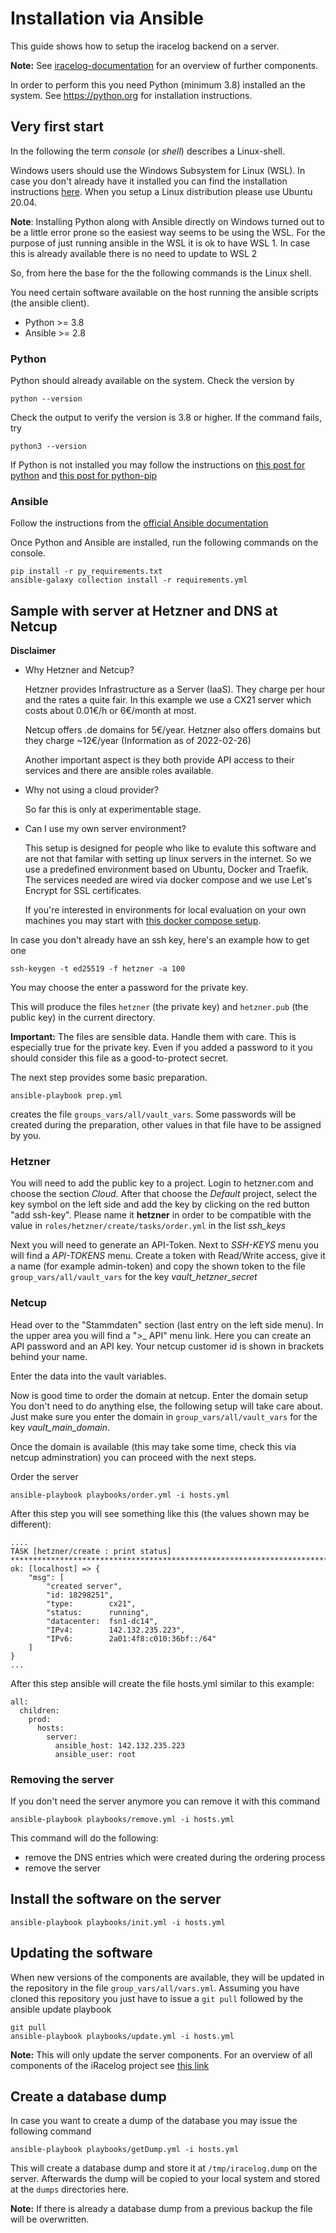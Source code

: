 # Installation via Ansible

This guide shows how to setup the iracelog backend on a server.

**Note:** See [iracelog-documentation](https://github.com/mpapenbr/iracelog-documentation) for an overview of further components.

In order to perform this you need Python (minimum 3.8) installed an the system.
See https://python.org for installation instructions.

## Very first start

In the following the term _console_ (or _shell_) describes a Linux-shell.

Windows users should use the Windows Subsystem for Linux (WSL). In case you don't already have it installed you can find the installation instructions [here](https://docs.microsoft.com/de-de/windows/wsl/install). When you setup a Linux distribution please use Ubuntu 20.04.

**Note**: Installing Python along with Ansible directly on Windows turned out to be a little error prone so the easiest way seems to be using the WSL. For the purpose of just running ansible in the WSL it is ok to have WSL 1. In case this is already available there is no need to update to WSL 2

So, from here the base for the the following commands is the Linux shell.

You need certain software available on the host running the ansible scripts (the ansible client).

- Python >= 3.8
- Ansible >= 2.8

### Python

Python should already available on the system. Check the version by

```console
python --version
```

Check the output to verify the version is 3.8 or higher. If the command fails, try

```console
python3 --version
```

If Python is not installed you may follow the instructions on [this post for python](https://linuxize.com/post/how-to-install-python-3-9-on-ubuntu-20-04/) and [this post for python-pip](https://linuxize.com/post/how-to-install-pip-on-ubuntu-20.04/)

### Ansible

Follow the instructions from the [official Ansible documentation](https://docs.ansible.com/ansible/latest/installation_guide/intro_installation.html#installing-ansible-on-ubuntu)

Once Python and Ansible are installed, run the following commands on the console.

```console
pip install -r py_requirements.txt
ansible-galaxy collection install -r requirements.yml
```

## Sample with server at Hetzner and DNS at Netcup

**Disclaimer**

- Why Hetzner and Netcup?

  Hetzner provides Infrastructure as a Server (IaaS). They charge per hour and the rates a quite fair. In this example we use a CX21 server which costs about 0.01€/h or 6€/month at most.

  Netcup offers .de domains for 5€/year. Hetzner also offers domains but they charge ~12€/year
  (Information as of 2022-02-26)

  Another important aspect is they both provide API access to their services and there are ansible roles available.

- Why not using a cloud provider?

  So far this is only at experimentable stage.

- Can I use my own server environment?

  This setup is designed for people who like to evalute this software and are not that familar with setting up linux servers in the internet.
  So we use a predefined environment based on Ubuntu, Docker and Traefik. The services needed are wired via docker compose and we use Let's Encrypt for SSL certificates.

  If you're interested in environments for local evaluation on your own machines you may start with [this docker compose setup](https://github.com/mpapenbr/iracelog-deployment).

In case you don't already have an ssh key, here's an example how to get one

```console
ssh-keygen -t ed25519 -f hetzner -a 100
```

You may choose the enter a password for the private key.

This will produce the files `hetzner` (the private key) and `hetzner.pub` (the public key) in the current directory.

**Important:** The files are sensible data. Handle them with care. This is especially true for the private key. Even if you added a password to it you should consider this file as a good-to-protect secret.

The next step provides some basic preparation.

```console
ansible-playbook prep.yml
```

creates the file `groups_vars/all/vault_vars`. Some passwords will be created during the preparation, other values in that file have to be assigned by you.

### Hetzner

You will need to add the public key to a project. Login to hetzner.com and choose the section _Cloud_. After that choose the _Default_ project, select the key symbol on the left side and add the key by clicking on the red button "add ssh-key". Please name it **hetzner** in order to be compatible with the value in `roles/hetzner/create/tasks/order.yml` in the list _ssh_keys_

Next you will need to generate an API-Token.
Next to _SSH-KEYS_ menu you will find a _API-TOKENS_ menu.
Create a token with Read/Write access, give it a name (for example admin-token) and copy the shown token to the file `group_vars/all/vault_vars` for the key _vault_hetzner_secret_

### Netcup

Head over to the "Stammdaten" section (last entry on the left side menu). In the upper area you will find a ">\_ API" menu link. Here you can create an API password and an API key.
Your netcup customer id is shown in brackets behind your name.

Enter the data into the vault variables.

Now is good time to order the domain at netcup. Enter the domain setup
You don't need to do anything else, the following setup will take care about. Just make sure you enter the domain in `group_vars/all/vault_vars` for the key _vault_main_domain_.

Once the domain is available (this may take some time, check this via netcup adminstration) you can proceed with the next steps.

Order the server

```console
ansible-playbook playbooks/order.yml -i hosts.yml
```

After this step you will see something like this (the values shown may be different):

```console
....
TASK [hetzner/create : print status] ***************************************************************************************
ok: [localhost] => {
    "msg": [
        "created server",
        "id: 18298251",
        "type:        cx21",
        "status:      running",
        "datacenter:  fsn1-dc14",
        "IPv4:        142.132.235.223",
        "IPv6:        2a01:4f8:c010:36bf::/64"
    ]
}
...
```

After this step ansible will create the file hosts.yml similar to this example:

```console
all:
  children:
    prod:
      hosts:
        server:
          ansible_host: 142.132.235.223
          ansible_user: root

```

### Removing the server

If you don't need the server anymore you can remove it with this command

```console
ansible-playbook playbooks/remove.yml -i hosts.yml
```

This command will do the following:

- remove the DNS entries which were created during the ordering process
- remove the server

## Install the software on the server

```console
ansible-playbook playbooks/init.yml -i hosts.yml
```

## Updating the software

When new versions of the components are available, they will be updated in the repository in the file `group_vars/all/vars.yml`.
Assuming you have cloned this repository you just have to issue a `git pull` followed by the ansible update playbook

```console
git pull
ansible-playbook playbooks/update.yml -i hosts.yml
```

**Note:** This will only update the server components. For an overview of all components of the iRacelog project see [this link](https://github.com/mpapenbr/iracelog-documentation)

## Create a database dump

In case you want to create a dump of the database you may issue the following command

```console
ansible-playbook playbooks/getDump.yml -i hosts.yml
```

This will create a database dump and store it at `/tmp/iracelog.dump` on the server. Afterwards the dump will be copied to your local system and stored at the `dumps` directories here.

**Note:** If there is already a database dump from a previous backup the file will be overwritten.
